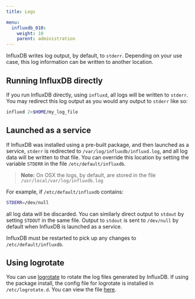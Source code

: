```yaml
---
title: Logs

menu:
  influxdb_010:
    weight: 10
    parent: administration
---
```


InfluxDB writes log output, by default, to `stderr`.
Depending on your use case, this log information can be written to another location.

## Running InfluxDB directly

If you run InfluxDB directly, using `influxd`, all logs will be written to `stderr`.
You may redirect this log output as you would any output to `stderr` like so:

```bash
influxd 2>$HOME/my_log_file
```

## Launched as a service

If InfluxDB was installed using a pre-built package, and then launched as a service, `stderr` is redirected to `/var/log/influxdb/influxd.log`, and all log data will be written to that file.
You can override this location by setting the variable `STDERR` in the file `/etc/default/influxdb`.

>**Note:** On OSX the logs, by default, are stored in the file `/usr/local/var/log/influxdb.log`
 
For example, if `/etc/default/influxdb` contains:

```bash
STDERR=/dev/null
```

all log data will be discarded.
You can similarly direct output to `stdout` by setting `STDOUT` in the same file.
Output to `stdout` is sent to `/dev/null` by default when InfluxDB is launched as a service.

InfluxDB must be restarted to pick up any changes to `/etc/default/influxdb`.


## Using logrotate

You can use [logrotate](http://manpages.ubuntu.com/manpages/hardy/man8/logrotate.8.html) to rotate the log files generated by InfluxDB.
If using the package install, the config file for logrotate is installed in `/etc/logrotate.d`.
You can view the file [here](https://github.com/influxdb/influxdb/blob/master/scripts/logrotate).
